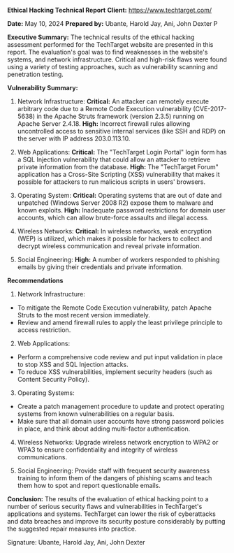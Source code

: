 **Ethical Hacking Technical Report**
**Client:** https://www.techtarget.com/

**Date:** May 10, 2024
**Prepared by:** Ubante, Harold Jay, Ani, John Dexter P

**Executive Summary:**
The technical results of the ethical hacking assessment performed for the TechTarget website are presented in this report. The evaluation's goal was to find weaknesses in the website's systems, and network infrastructure. Critical and high-risk flaws were found using a variety of testing approaches, such as vulnerability scanning and penetration testing. 

**Vulnerability Summary:**
1. Network Infrastructure: 
**Critical:** An attacker can remotely execute arbitrary code due to a Remote Code Execution vulnerability (CVE-2017-5638) in the Apache Struts framework (version 2.3.5) running on Apache Server 2.4.18.
**High:** Incorrect firewall rules allowing uncontrolled access to sensitive internal services (like SSH and RDP) on the server with IP address 203.0.113.10.

2. Web Applications:
**Critical:** The "TechTarget Login Portal" login form has a SQL Injection vulnerability that could allow an attacker to retrieve private information from the database.
**High:** The "TechTarget Forum" application has a Cross-Site Scripting (XSS) vulnerability that makes it possible for attackers to run malicious scripts in users' browsers.

3. Operating System:
**Critical:** Operating systems that are out of date and unpatched (Windows Server 2008 R2) expose them to malware and known exploits.
**High:** Inadequate password restrictions for domain user accounts, which can allow brute-force assaults and illegal access.

4. Wireless Networks:
**Critical:** In wireless networks, weak encryption (WEP) is utilized, which makes it possible for hackers to collect and decrypt wireless communication and reveal private information.

5. Social Engineering:
**High:** A number of workers responded to phishing emails by giving their credentials and private information.

**Recommendations**
1. Network Infrastructure:
- To mitigate the Remote Code Execution vulnerability, patch Apache Struts to the most recent version immediately.  
- Review and amend firewall rules to apply the least privilege principle to access restriction.
2. Web Applications:
- Perform a comprehensive code review and put input validation in place to stop XSS and SQL Injection attacks.  
- To reduce XSS vulnerabilities, implement security headers (such as Content Security Policy).

3. Operating Systems:
- Create a patch management procedure to update and protect operating systems from known vulnerabilities on a regular basis.  
- Make sure that all domain user accounts have strong password policies in place, and think about adding multi-factor authentication. 

4. Wireless Networks:
Upgrade wireless network encryption to WPA2 or WPA3 to ensure confidentiality and integrity of wireless communications.

5. Social Engineering:
Provide staff with frequent security awareness training to inform them of the dangers of phishing scams and teach them how to spot and report questionable emails. 

**Conclusion:**
The results of the evaluation of ethical hacking point to a number of serious security flaws and vulnerabilities in TechTarget's applications and systems. TechTarget can lower the risk of cyberattacks and data breaches and improve its security posture considerably by putting the suggested repair measures into practice.

Signature:
 Ubante, Harold Jay, 
Ani, John Dexter

